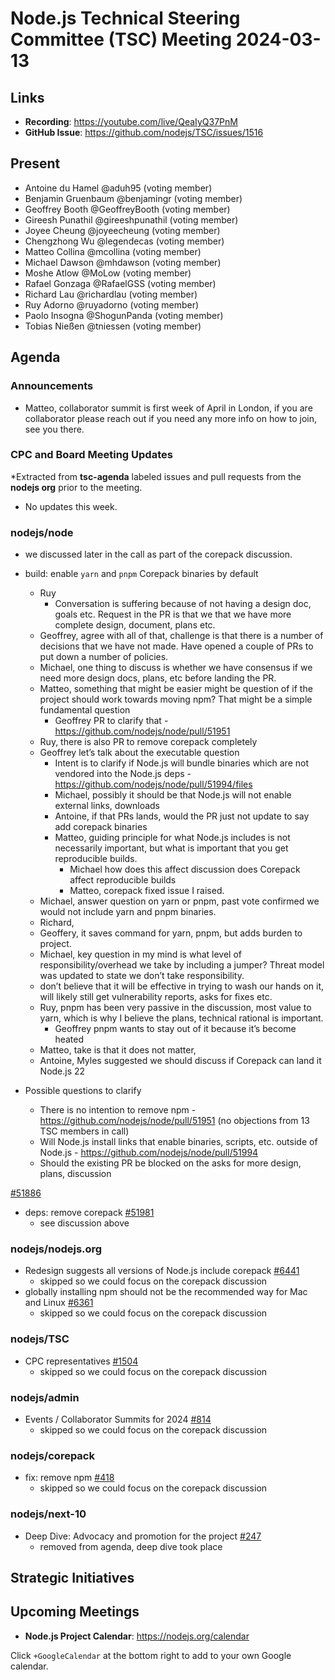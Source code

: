 # Node.js Technical Steering Committee (TSC) Meeting 2024-03-13

## Links

* **Recording**:  <https://youtube.com/live/QeaIyQ37PnM>
* **GitHub Issue**: <https://github.com/nodejs/TSC/issues/1516>

## Present

* Antoine du Hamel @aduh95 (voting member)
* Benjamin Gruenbaum @benjamingr (voting member)
* Geoffrey Booth @GeoffreyBooth (voting member)
* Gireesh Punathil @gireeshpunathil (voting member)
* Joyee Cheung @joyeecheung (voting member)
* Chengzhong Wu @legendecas (voting member)
* Matteo Collina @mcollina (voting member)
* Michael Dawson @mhdawson (voting member)
* Moshe Atlow @MoLow (voting member)
* Rafael Gonzaga @RafaelGSS (voting member)
* Richard Lau @richardlau (voting member)
* Ruy Adorno @ruyadorno (voting member)
* Paolo Insogna @ShogunPanda (voting member)
* Tobias Nießen @tniessen (voting member)

## Agenda

### Announcements

* Matteo, collaborator summit is first week of April in London, if you are collaborator please
  reach out if you need any more info on how to join, see you there.

### CPC and Board Meeting Updates

*Extracted from **tsc-agenda** labeled issues and pull requests from the **nodejs org** prior to the meeting.

* No updates this week.

### nodejs/node

  * we discussed later in the call as part of the corepack discussion.
* build: enable `yarn` and `pnpm` Corepack binaries by default
  * Ruy
    * Conversation is suffering because of not having a design doc, goals etc. Request in the PR
      is that we that we have more complete design, document, plans etc.
  * Geoffrey, agree with all of that, challenge is that there is a number of decisions that we have
    not made. Have opened a couple of PRs to put down a number of policies.
  * Michael, one thing to discuss is whether we have consensus if we need more design docs,
    plans, etc before landing the PR.
  * Matteo, something that might be easier might be question of if the project should work
    towards moving npm? That might be a simple fundamental question
    * Geoffrey PR to clarify that - <https://github.com/nodejs/node/pull/51951>
  * Ruy, there is also PR to remove corepack completely
  * Geoffrey let’s talk about the executable question
    * Intent is to clarify if Node.js will bundle binaries which are not vendored into the Node.js deps - <https://github.com/nodejs/node/pull/51994/files>
    * Michael, possibly it should be that Node.js will not enable external links, downloads
    * Antoine, if that PRs lands, would the PR just not update to say add corepack binaries
    * Matteo, guiding principle for what Node.js includes is not necessarily important, but what is
      important that you get reproducible builds.
      * Michael how does this affect discussion does Corepack affect reproducible builds
      * Matteo, corepack fixed issue I raised.
  * Michael, answer question on yarn or pnpm, past vote confirmed we would not include yarn
    and pnpm binaries.
  * Richard,
  * Geoffery, it saves command for yarn, pnpm, but adds burden to project.
  * Michael, key question in my mind is what level of responsibility/overhead we take by
    including a jumper? Threat model was updated to state we don’t take responsibility.
  * don’t believe that it will be effective in trying to wash our hands on it, will likely still
    get vulnerability reports, asks for fixes etc.
  * Ruy, pnpm has been very passive in the discussion, most value to yarn, which is why I
    believe the plans, technical rational is important.
    * Geoffrey pnpm wants to stay out of it because it’s become heated
  * Matteo, take is that it does not matter,
  * Antoine, Myles suggested we should discuss if Corepack can land it Node.js 22

* Possible questions to clarify
  * There is no intention to remove npm - <https://github.com/nodejs/node/pull/51951> (no objections from 13 TSC members in call)
  * Will Node.js install links that enable binaries, scripts, etc. outside of Node.js -
    <https://github.com/nodejs/node/pull/51994>
  * Should the existing PR be blocked on the asks for more design, plans, discussion

[#51886](https://github.com/nodejs/node/pull/51886)

* deps: remove corepack [#51981](https://github.com/nodejs/node/pull/51981)
  * see discussion above

### nodejs/nodejs.org

* Redesign suggests all versions of Node.js include corepack [#6441](https://github.com/nodejs/nodejs.org/issues/6441)
  * skipped so we could focus on the corepack discussion
* globally installing npm should not be the recommended way for Mac and Linux [#6361](https://github.com/nodejs/nodejs.org/issues/6361)
  * skipped so we could focus on the corepack discussion

### nodejs/TSC

* CPC representatives [#1504](https://github.com/nodejs/TSC/issues/1504)
  * skipped so we could focus on the corepack discussion

### nodejs/admin

* Events / Collaborator Summits for 2024 [#814](https://github.com/nodejs/admin/issues/814)
  * skipped so we could focus on the corepack discussion

### nodejs/corepack

* fix: remove npm [#418](https://github.com/nodejs/corepack/pull/418)
  * skipped so we could focus on the corepack discussion

### nodejs/next-10

* Deep Dive: Advocacy and promotion for the project [#247](https://github.com/nodejs/next-10/issues/247)
  * removed from agenda, deep dive took place

## Strategic Initiatives

## Upcoming Meetings

* **Node.js Project Calendar**: <https://nodejs.org/calendar>

Click `+GoogleCalendar` at the bottom right to add to your own Google calendar.
